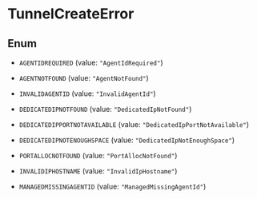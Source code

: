 

# TunnelCreateError

## Enum


* `AGENTIDREQUIRED` (value: `"AgentIdRequired"`)

* `AGENTNOTFOUND` (value: `"AgentNotFound"`)

* `INVALIDAGENTID` (value: `"InvalidAgentId"`)

* `DEDICATEDIPNOTFOUND` (value: `"DedicatedIpNotFound"`)

* `DEDICATEDIPPORTNOTAVAILABLE` (value: `"DedicatedIpPortNotAvailable"`)

* `DEDICATEDIPNOTENOUGHSPACE` (value: `"DedicatedIpNotEnoughSpace"`)

* `PORTALLOCNOTFOUND` (value: `"PortAllocNotFound"`)

* `INVALIDIPHOSTNAME` (value: `"InvalidIpHostname"`)

* `MANAGEDMISSINGAGENTID` (value: `"ManagedMissingAgentId"`)



